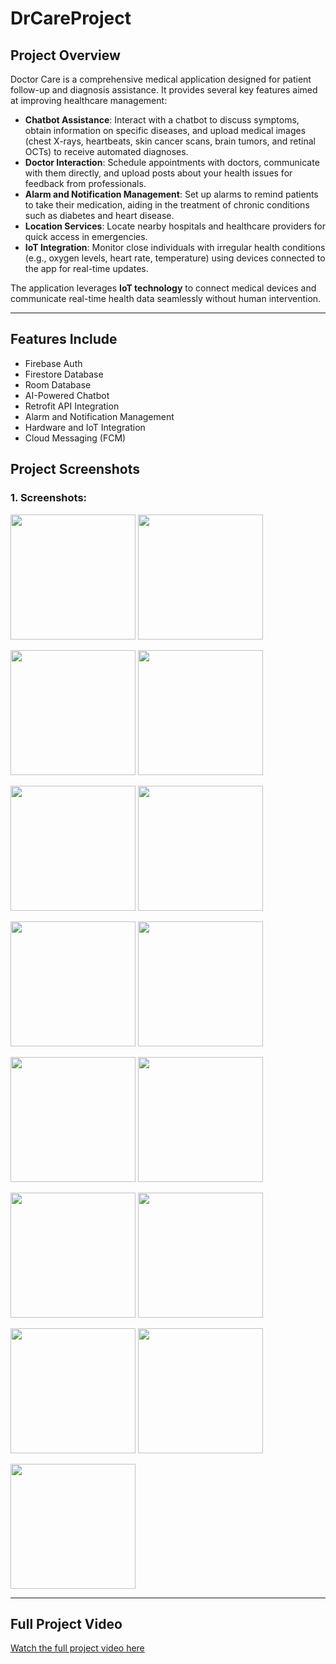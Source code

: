 # DrCareProject

## Project Overview

Doctor Care is a comprehensive medical application designed for patient follow-up and diagnosis assistance. It provides several key features aimed at improving healthcare management:

- **Chatbot Assistance**: Interact with a chatbot to discuss symptoms, obtain information on specific diseases, and upload medical images (chest X-rays, heartbeats, skin cancer scans, brain tumors, and retinal OCTs) to receive automated diagnoses.
- **Doctor Interaction**: Schedule appointments with doctors, communicate with them directly, and upload posts about your health issues for feedback from professionals.
- **Alarm and Notification Management**: Set up alarms to remind patients to take their medication, aiding in the treatment of chronic conditions such as diabetes and heart disease.
- **Location Services**: Locate nearby hospitals and healthcare providers for quick access in emergencies.
- **IoT Integration**: Monitor close individuals with irregular health conditions (e.g., oxygen levels, heart rate, temperature) using devices connected to the app for real-time updates.

The application leverages **IoT technology** to connect medical devices and communicate real-time health data seamlessly without human intervention.

---

## Features Include
- Firebase Auth
- Firestore Database
- Room Database
- AI-Powered Chatbot
- Retrofit API Integration
- Alarm and Notification Management
- Hardware and IoT Integration
- Cloud Messaging (FCM)

## Project Screenshots

### 1. Screenshots:

<p float="left">
  <img src="https://github.com/user-attachments/assets/0f4cae56-d031-4fc6-b266-19b50289d4c2" width="200" />
  <img src="https://github.com/user-attachments/assets/a8078e86-3684-4fe1-af7b-9e6211c1168d" width="200" />
</p>

<p float="left">
  <img src="https://github.com/user-attachments/assets/7244d64b-6dd6-4c3f-84f2-23d7f25c09d7" width="200" />
  <img src="https://github.com/user-attachments/assets/570ad20a-f495-4f06-83a4-99697d972be9" width="200" />
</p>

<p float="left">
  <img src="https://github.com/user-attachments/assets/88456b5b-19da-40a2-9aef-169812e67f18" width="200" />
  <img src="https://github.com/user-attachments/assets/120854a5-47c0-43e0-9fbb-000948a050a7" width="200" />
</p>

<p float="left">
  <img src="https://github.com/user-attachments/assets/9f6495f7-9e65-4df1-9a8b-e6cb53d7c53d" width="200" />
  <img src="https://github.com/user-attachments/assets/767f3dcc-c276-4360-a869-7be925b6339f" width="200" />
</p>

<p float="left">
  <img src="https://github.com/user-attachments/assets/b44432a1-f57c-4bb5-b319-ee2a6089e121" width="200" />
  <img src="https://github.com/user-attachments/assets/3b424eb9-eb89-43d9-a026-37a69769db85" width="200" />
</p>

<p float="left">
  <img src="https://github.com/user-attachments/assets/a8b45ce8-9eb6-4dd5-8370-02d0fa8a2aab" width="200" />
  <img src="https://github.com/user-attachments/assets/1a3613f1-7f3e-49b4-8e84-dec46332da07" width="200" />
</p>

<p float="left">
  <img src="https://github.com/user-attachments/assets/cba56f5e-72fb-4e68-a359-c97c43b45560" width="200" />
  <img src="https://github.com/user-attachments/assets/52be1686-58ba-451d-8397-7af7815ff52b" width="200" />
</p>

<p float="left">
  <img src="https://github.com/user-attachments/assets/4bf06836-3d65-4d86-b3c9-e58166ad4d54" width="200" />
</p>

---

## Full Project Video

[Watch the full project video here](https://drive.google.com/file/d/1zGSM1G3ToAprkAmdtLpXCoxorw770wnY/view?usp=sharing)
